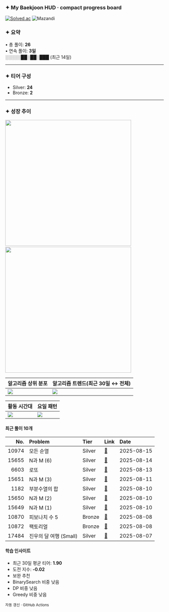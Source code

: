 ### ✦ My Baekjoon HUD · compact progress board

[![Solved.ac](https://mazassumnida.wtf/api/v2/generate_badge?boj=jeonghu1010)](https://solved.ac/profile/jeonghu1010)
![Mazandi](https://mazandi.herokuapp.com/api?handle=jeonghu1010&theme=dark)

### ✦ 요약
• 총 풀이: **26**  
• 연속 풀이: **3일**  
░░░░░██░██░███ (최근 14일)

---

### ✦ 티어 구성
- Silver: **24**
- Bronze: **2**

---

### ✦ 성장 추이
<p align="left">
  <img src="https://quickchart.io/chart?c=%7B%22type%22%3A%20%22line%22%2C%20%22data%22%3A%20%7B%22labels%22%3A%20%5B%222025-07%22%2C%20%222025-08%22%5D%2C%20%22datasets%22%3A%20%5B%7B%22label%22%3A%20%22%EC%9B%94%EB%B3%84%20%ED%92%80%EC%9D%B4%20%EC%88%98%22%2C%20%22data%22%3A%20%5B16%2C%2010%5D%2C%20%22borderColor%22%3A%20%22%236D9EFF%22%2C%20%22backgroundColor%22%3A%20%22%236D9EFF%22%7D%5D%7D%2C%20%22options%22%3A%20%7B%22plugins%22%3A%20%7B%22legend%22%3A%20%7B%22display%22%3A%20false%7D%7D%2C%20%22layout%22%3A%20%7B%22padding%22%3A%206%7D%2C%20%22elements%22%3A%20%7B%22line%22%3A%20%7B%22tension%22%3A%200.35%2C%20%22borderWidth%22%3A%203%7D%2C%20%22point%22%3A%20%7B%22radius%22%3A%200%7D%7D%2C%20%22scales%22%3A%20%7B%22x%22%3A%20%7B%22grid%22%3A%20%7B%22color%22%3A%20%22rgba%280%2C0%2C0%2C0.06%29%22%7D%2C%20%22ticks%22%3A%20%7B%22font%22%3A%20%7B%22size%22%3A%209%7D%7D%7D%2C%20%22y%22%3A%20%7B%22grid%22%3A%20%7B%22color%22%3A%20%22rgba%280%2C0%2C0%2C0.06%29%22%7D%2C%20%22beginAtZero%22%3A%20true%2C%20%22ticks%22%3A%20%7B%22font%22%3A%20%7B%22size%22%3A%209%7D%7D%7D%7D%7D%7D&format=svg&devicePixelRatio=2&backgroundColor=transparent&width=250&height=130" width="400"  />
  &nbsp;&nbsp;
  <img src="https://quickchart.io/chart?c=%7B%22type%22%3A%20%22line%22%2C%20%22data%22%3A%20%7B%22labels%22%3A%20%5B%222025-07%22%2C%20%222025-08%22%5D%2C%20%22datasets%22%3A%20%5B%7B%22label%22%3A%20%22%EB%88%84%EC%A0%81%20%ED%92%80%EC%9D%B4%20%EC%88%98%22%2C%20%22data%22%3A%20%5B16%2C%2026%5D%2C%20%22borderColor%22%3A%20%22%232E6DDB%22%2C%20%22backgroundColor%22%3A%20%22%232E6DDB%22%7D%5D%7D%2C%20%22options%22%3A%20%7B%22plugins%22%3A%20%7B%22legend%22%3A%20%7B%22display%22%3A%20false%7D%7D%2C%20%22layout%22%3A%20%7B%22padding%22%3A%20%7B%22left%22%3A%206%2C%20%22right%22%3A%206%2C%20%22top%22%3A%206%2C%20%22bottom%22%3A%202%7D%7D%2C%20%22elements%22%3A%20%7B%22line%22%3A%20%7B%22tension%22%3A%200.35%2C%20%22borderWidth%22%3A%203%7D%2C%20%22point%22%3A%20%7B%22radius%22%3A%200%7D%7D%2C%20%22scales%22%3A%20%7B%22x%22%3A%20%7B%22grid%22%3A%20%7B%22color%22%3A%20%22rgba%280%2C0%2C0%2C0.06%29%22%7D%2C%20%22ticks%22%3A%20%7B%22font%22%3A%20%7B%22size%22%3A%209%7D%7D%7D%2C%20%22y%22%3A%20%7B%22grid%22%3A%20%7B%22color%22%3A%20%22rgba%280%2C0%2C0%2C0.06%29%22%2C%20%22display%22%3A%20false%7D%2C%20%22beginAtZero%22%3A%20true%2C%20%22ticks%22%3A%20%7B%22font%22%3A%20%7B%22size%22%3A%209%7D%2C%20%22display%22%3A%20false%7D%2C%20%22display%22%3A%20false%7D%2C%20%22yAxes%22%3A%20%5B%7B%22display%22%3A%20false%2C%20%22ticks%22%3A%20%7B%22display%22%3A%20false%7D%2C%20%22gridLines%22%3A%20%7B%22display%22%3A%20false%7D%7D%5D%7D%7D%7D&format=svg&devicePixelRatio=2&backgroundColor=transparent&width=250&height=130" width="400" />
</p>


| 알고리즘 상위 분포 | 알고리즘 트렌드(최근 30일 ↔︎ 전체) |
|---|---|
| ![](https://quickchart.io/chart?c=%7B%22type%22%3A%20%22bar%22%2C%20%22data%22%3A%20%7B%22labels%22%3A%20%5B%22%ED%88%AC%ED%8F%AC%EC%9D%B8%ED%84%B0%22%2C%20%22DFS%22%2C%20%22%EA%B7%B8%EB%A6%AC%EB%94%94%22%2C%20%22%EC%A0%95%EB%A0%AC%22%2C%20%22DP%22%2C%20%22BFS%22%5D%2C%20%22datasets%22%3A%20%5B%7B%22label%22%3A%20%22%EC%95%8C%EA%B3%A0%EB%A6%AC%EC%A6%98%20%EB%B9%88%EB%8F%84%22%2C%20%22data%22%3A%20%5B23%2C%204%2C%201%2C%201%2C%201%2C%201%5D%2C%20%22backgroundColor%22%3A%20%22%238FB5FF%22%2C%20%22borderRadius%22%3A%2010%2C%20%22borderSkipped%22%3A%20false%7D%5D%7D%2C%20%22options%22%3A%20%7B%22plugins%22%3A%20%7B%22legend%22%3A%20%7B%22display%22%3A%20false%7D%7D%2C%20%22layout%22%3A%20%7B%22padding%22%3A%206%7D%2C%20%22elements%22%3A%20%7B%22line%22%3A%20%7B%22tension%22%3A%200.35%2C%20%22borderWidth%22%3A%203%7D%2C%20%22point%22%3A%20%7B%22radius%22%3A%200%7D%7D%2C%20%22scales%22%3A%20%7B%22x%22%3A%20%7B%22grid%22%3A%20%7B%22color%22%3A%20%22rgba%280%2C0%2C0%2C0.06%29%22%7D%2C%20%22ticks%22%3A%20%7B%22font%22%3A%20%7B%22size%22%3A%209%7D%7D%7D%2C%20%22y%22%3A%20%7B%22grid%22%3A%20%7B%22color%22%3A%20%22rgba%280%2C0%2C0%2C0.06%29%22%7D%2C%20%22beginAtZero%22%3A%20true%2C%20%22ticks%22%3A%20%7B%22font%22%3A%20%7B%22size%22%3A%209%7D%7D%7D%7D%2C%20%22indexAxis%22%3A%20%22y%22%7D%7D&format=svg&devicePixelRatio=2&backgroundColor=transparent&width=360&height=180) | ![](https://quickchart.io/chart?c=%7B%22type%22%3A%20%22bar%22%2C%20%22data%22%3A%20%7B%22labels%22%3A%20%5B%22%ED%88%AC%ED%8F%AC%EC%9D%B8%ED%84%B0%22%2C%20%22DFS%22%2C%20%22%EA%B7%B8%EB%A6%AC%EB%94%94%22%2C%20%22%EC%A0%95%EB%A0%AC%22%2C%20%22DP%22%2C%20%22BFS%22%5D%2C%20%22datasets%22%3A%20%5B%7B%22label%22%3A%20%22%EC%B5%9C%EA%B7%BC%28%25%29%22%2C%20%22data%22%3A%20%5B69.2%2C%2015.4%2C%203.8%2C%203.8%2C%203.8%2C%203.8%5D%2C%20%22backgroundColor%22%3A%20%22%234D86F5%22%2C%20%22borderRadius%22%3A%2010%2C%20%22borderSkipped%22%3A%20false%7D%2C%20%7B%22label%22%3A%20%22%EC%A0%84%EC%B2%B4%28%25%29%22%2C%20%22data%22%3A%20%5B74.2%2C%2012.9%2C%203.2%2C%203.2%2C%203.2%2C%203.2%5D%2C%20%22backgroundColor%22%3A%20%22%23CFE3FF%22%2C%20%22borderRadius%22%3A%2010%2C%20%22borderSkipped%22%3A%20false%7D%5D%7D%2C%20%22options%22%3A%20%7B%22plugins%22%3A%20%7B%22legend%22%3A%20%7B%22display%22%3A%20true%7D%7D%2C%20%22layout%22%3A%20%7B%22padding%22%3A%206%7D%2C%20%22elements%22%3A%20%7B%22line%22%3A%20%7B%22tension%22%3A%200.35%2C%20%22borderWidth%22%3A%203%7D%2C%20%22point%22%3A%20%7B%22radius%22%3A%200%7D%7D%2C%20%22scales%22%3A%20%7B%22x%22%3A%20%7B%22grid%22%3A%20%7B%22color%22%3A%20%22rgba%280%2C0%2C0%2C0.06%29%22%7D%2C%20%22ticks%22%3A%20%7B%22font%22%3A%20%7B%22size%22%3A%209%7D%7D%7D%2C%20%22y%22%3A%20%7B%22grid%22%3A%20%7B%22color%22%3A%20%22rgba%280%2C0%2C0%2C0.06%29%22%7D%2C%20%22beginAtZero%22%3A%20true%2C%20%22ticks%22%3A%20%7B%22font%22%3A%20%7B%22size%22%3A%209%7D%7D%7D%7D%7D%7D&format=svg&devicePixelRatio=2&backgroundColor=transparent&width=360&height=180) |

| 활동 시간대 | 요일 패턴 |
|---|---|
| ![](https://quickchart.io/chart?c=%7B%22type%22%3A%20%22bar%22%2C%20%22data%22%3A%20%7B%22labels%22%3A%20%5B%220%22%2C%20%221%22%2C%20%222%22%2C%20%223%22%2C%20%224%22%2C%20%225%22%2C%20%226%22%2C%20%227%22%2C%20%228%22%2C%20%229%22%2C%20%2210%22%2C%20%2211%22%2C%20%2212%22%2C%20%2213%22%2C%20%2214%22%2C%20%2215%22%2C%20%2216%22%2C%20%2217%22%2C%20%2218%22%2C%20%2219%22%2C%20%2220%22%2C%20%2221%22%2C%20%2222%22%2C%20%2223%22%5D%2C%20%22datasets%22%3A%20%5B%7B%22label%22%3A%20%22%EC%8B%9C%EA%B0%84%EB%8C%80%EB%B3%84%20%ED%99%9C%EB%8F%99%22%2C%20%22data%22%3A%20%5B0%2C%200%2C%200%2C%200%2C%200%2C%200%2C%200%2C%201%2C%203%2C%205%2C%204%2C%200%2C%200%2C%201%2C%208%2C%201%2C%200%2C%201%2C%202%2C%200%2C%200%2C%200%2C%200%2C%200%5D%2C%20%22backgroundColor%22%3A%20%22%23AFCBFF%22%2C%20%22borderRadius%22%3A%208%2C%20%22borderSkipped%22%3A%20false%7D%5D%7D%2C%20%22options%22%3A%20%7B%22plugins%22%3A%20%7B%22legend%22%3A%20%7B%22display%22%3A%20false%7D%7D%2C%20%22layout%22%3A%20%7B%22padding%22%3A%206%7D%2C%20%22elements%22%3A%20%7B%22line%22%3A%20%7B%22tension%22%3A%200.35%2C%20%22borderWidth%22%3A%203%7D%2C%20%22point%22%3A%20%7B%22radius%22%3A%200%7D%7D%2C%20%22scales%22%3A%20%7B%22x%22%3A%20%7B%22grid%22%3A%20%7B%22color%22%3A%20%22rgba%280%2C0%2C0%2C0.06%29%22%7D%2C%20%22ticks%22%3A%20%7B%22font%22%3A%20%7B%22size%22%3A%209%7D%7D%7D%2C%20%22y%22%3A%20%7B%22grid%22%3A%20%7B%22color%22%3A%20%22rgba%280%2C0%2C0%2C0.06%29%22%7D%2C%20%22beginAtZero%22%3A%20true%2C%20%22ticks%22%3A%20%7B%22font%22%3A%20%7B%22size%22%3A%209%7D%7D%7D%7D%7D%7D&format=svg&devicePixelRatio=2&backgroundColor=transparent&width=360&height=140) | ![](https://quickchart.io/chart?c=%7B%22type%22%3A%20%22bar%22%2C%20%22data%22%3A%20%7B%22labels%22%3A%20%5B%22%EC%9B%94%22%2C%20%22%ED%99%94%22%2C%20%22%EC%88%98%22%2C%20%22%EB%AA%A9%22%2C%20%22%EA%B8%88%22%2C%20%22%ED%86%A0%22%2C%20%22%EC%9D%BC%22%5D%2C%20%22datasets%22%3A%20%5B%7B%22label%22%3A%20%22%EC%9A%94%EC%9D%BC%EB%B3%84%20%ED%99%9C%EB%8F%99%22%2C%20%22data%22%3A%20%5B2%2C%204%2C%203%2C%205%2C%206%2C%201%2C%205%5D%2C%20%22backgroundColor%22%3A%20%22%238FB5FF%22%2C%20%22borderRadius%22%3A%208%2C%20%22borderSkipped%22%3A%20false%7D%5D%7D%2C%20%22options%22%3A%20%7B%22plugins%22%3A%20%7B%22legend%22%3A%20%7B%22display%22%3A%20false%7D%7D%2C%20%22layout%22%3A%20%7B%22padding%22%3A%206%7D%2C%20%22elements%22%3A%20%7B%22line%22%3A%20%7B%22tension%22%3A%200.35%2C%20%22borderWidth%22%3A%203%7D%2C%20%22point%22%3A%20%7B%22radius%22%3A%200%7D%7D%2C%20%22scales%22%3A%20%7B%22x%22%3A%20%7B%22grid%22%3A%20%7B%22color%22%3A%20%22rgba%280%2C0%2C0%2C0.06%29%22%7D%2C%20%22ticks%22%3A%20%7B%22font%22%3A%20%7B%22size%22%3A%209%7D%7D%7D%2C%20%22y%22%3A%20%7B%22grid%22%3A%20%7B%22color%22%3A%20%22rgba%280%2C0%2C0%2C0.06%29%22%7D%2C%20%22beginAtZero%22%3A%20true%2C%20%22ticks%22%3A%20%7B%22font%22%3A%20%7B%22size%22%3A%209%7D%7D%7D%7D%7D%7D&format=svg&devicePixelRatio=2&backgroundColor=transparent&width=360&height=140) |

#### 최근 풀이 10개
| No. | Problem | Tier | Link | Date |
|---:|:-------|:-----|:-----|:-----|
| 10974 | 모든 순열 | Silver | [📄](백준/Silver/10974. 모든 순열/모든 순열.java) | 2025-08-15 |
| 15655 | N과 M (6) | Silver | [📄](백준/Silver/15655. N과 M （6）/N과 M （6）.java) | 2025-08-14 |
| 6603 | 로또 | Silver | [📄](백준/Silver/6603. 로또/로또.java) | 2025-08-13 |
| 15651 | N과 M (3) | Silver | [📄](백준/Silver/15651. N과 M （3）/N과 M （3）.java) | 2025-08-11 |
| 1182 | 부분수열의 합 | Silver | [📄](백준/Silver/1182. 부분수열의 합/부분수열의 합.java) | 2025-08-10 |
| 15650 | N과 M (2) | Silver | [📄](백준/Silver/15650. N과 M （2）/N과 M （2）.java) | 2025-08-10 |
| 15649 | N과 M (1) | Silver | [📄](백준/Silver/15649. N과 M （1）/N과 M （1）.java) | 2025-08-10 |
| 10870 | 피보나치 수 5 | Bronze | [📄](백준/Bronze/10870. 피보나치 수 5/피보나치 수 5.java) | 2025-08-08 |
| 10872 | 팩토리얼 | Bronze | [📄](백준/Bronze/10872. 팩토리얼/팩토리얼.java) | 2025-08-08 |
| 17484 | 진우의 달 여행 (Small) | Silver | [📄](백준/Silver/17484. 진우의 달 여행 （Small）/진우의 달 여행 （Small）.java) | 2025-08-07 |

#### 학습 인사이트
- 최근 30일 평균 티어: **1.90**
- 도전 지수: **-0.02**
- 보완 추천  
- BinarySearch 비중 낮음
- DP 비중 낮음
- Greedy 비중 낮음

<sub>자동 갱신 · GitHub Actions</sub>


<!-- generated-at: 2025-08-15T07:50:25 -->
